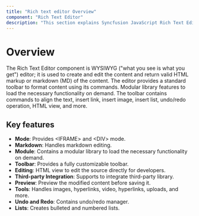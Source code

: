 ```yaml
---
title: "Rich text editor Overview"
component: "Rich Text Editor"
description: "This section explains Syncfusion JavaScript Rich Text Editor control overview and it's key features."
---
```


# Overview

The Rich Text Editor component is WYSIWYG ("what you see is what you get") editor; it is used to create and edit the content and return valid HTML markup or markdown (MD) of the content. The editor provides a standard toolbar to format content using its commands. Modular library features to load the necessary functionality on demand. The toolbar contains commands to align the text, insert link, insert image, insert list, undo/redo operation, HTML view, and more.

## Key features

* **Mode**: Provides &lt;IFRAME&gt; and &lt;DIV&gt; mode.
* **Markdown**: Handles markdown editing.
* **Module**: Contains a modular library to load the necessary functionality on demand.
* **Toolbar**: Provides a fully customizable toolbar.
* **Editing**: HTML view to edit the source directly for developers.
* **Third-party Integration**: Supports to integrate third-party library.
* **Preview**: Preview the modified content before saving it.
* **Tools**: Handles images, hyperlinks, video, hyperlinks, uploads, and more.
* **Undo and Redo**: Contains undo/redo manager.
* **Lists**: Creates bulleted and numbered lists.